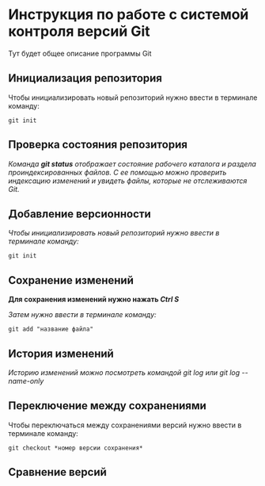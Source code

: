 # Инструкция по работе с системой контроля версий Git

Тут будет общее описание программы Git

## Инициализация репозитория

Чтобы инициализировать новый репозиторий нужно ввести в терминале команду:

    git init

## Проверка состояния репозитория

_Команда **git status** отображает состояние рабочего каталога и раздела проиндексированных файлов. С ее помощью можно проверить индексацию изменений и увидеть файлы, которые не отслеживаются Git._

## Добавление версионности

*Чтобы инициализировать новый репозиторий нужно ввести в терминале команду:*

    git init

## Сохранение изменений

__Для сохранения изменений нужно нажать *Ctrl S*__

*Затем нужно ввести в терминале команду:*

    git add "название файла"

## История изменений

*Историю изменений можно посмотреть командой git log или git log --name-only*

## Переключение между сохранениями

Чтобы переключаться между сохранениями версий  нужно ввести в терминале команду:

    git checkout *номер версии сохранения*

## Сравнение версий